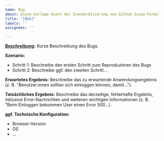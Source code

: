 ```yaml
---
name: Bug
about: Diese Vorlage dient der Standardisierung von Github-Issue-Formulierungen für Bugs
title: "[BUG]"
labels: ''
assignees: ''

---
```


**[Beschreibung](https://allaboutqablog.com/en/how-to-create-a-good-bug-ticket/):**
Kurze Beschreibung des Bugs. 

**Szenario:**
- Schritt 1: Beschreibe den ersten Schritt zum Reproduzieren des Bugs
- Schritt 2: Beschreibe ggf. den zweiten Schritt...

**Erwartetes Ergebnis:**
Beschreibe das zu erwartende Anwendungsergebnis (z. B. "Benutzer:innen sollten sich einloggen können, damit...").

**Tatsächliches Ergebnis:**
Beschreibe das derzeitige, fehlerhafte Ergebnis, inklusive Error-Nachrichten und weiteren wichtigen Informationen (z. B. "Beim Einloggen bekommen User einen Error 500...).

**ggf. Technische Konfiguration:**
- Browser-Version
- OS
- ...
